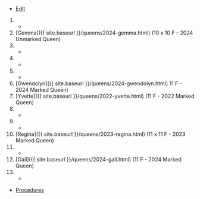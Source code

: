 * [Edit](https://github.com/joejcollins/rhapsody-angel/edit/master/_includes/apiary.md)

1. -
2. [Gemma]({{ site.baseurl }}/queens/2024-gemma.html) (10 x 10 F - 2024 Unmarked Queen)
3. -
4. -
5. -
6. [Gwendolyn]({{ site.baseurl }}/queens/2024-gwendolyn.html) 11 F - 2024 Marked Queen)
7. [Yvette]({{ site.baseurl }}/queens/2022-yvette.html) (11 F - 2022 Marked Queen)
8. -
9. -
10. [Regina]({{ site.baseurl }}/queens/2023-regina.html) (11 x 11 F - 2023 Marked Queen)
11. -
12. [Gail]({{ site.baseurl }}/queens/2024-gail.html) (11 F - 2024 Marked Queen)
13. -

* [Procedures](https://github.com/joejcollins/rhapsody-angel/raw/master/book/00Book.pdf)
